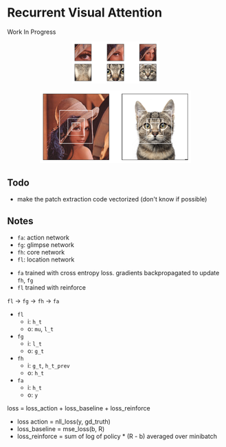 # Recurrent Visual Attention

Work In Progress

<p align="center">
 <img src="./plots/glimpses.png" alt="Drawing", width=40%>
</p>

<p align="center">
 <img src="./plots/bbox.png" alt="Drawing", width=70%>
</p>

## Todo

- make the patch extraction code vectorized (don't know if possible)

## Notes

- `fa`: action network
- `fg`: glimpse network
- `fh`: core network
- `fl`: location network
* `fa` trained with cross entropy loss. gradients backpropagated to update `fh`, `fg`
* `fl` trained with reinforce

`fl` -> `fg` -> `fh` -> `fa`

- `fl`
    - i: `h_t`
    - o: `mu`, `l_t`
- `fg`
    - i: `l_t`
    - o: `g_t`
- `fh`
    - i: `g_t`, `h_t_prev`
    - o: `h_t`
- `fa`
    - i: `h_t`
    - o: `y`

loss = loss_action + loss_baseline + loss_reinforce

- loss action = nll_loss(y, gd_truth)
- loss_baseline = mse_loss(b, R)
- loss_reinforce = sum of log of policy * (R - b) averaged over minibatch
